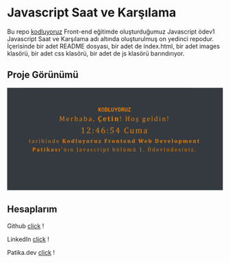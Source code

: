 # Javascript Saat ve Karşılama

Bu repo [kodluyoruz](https://kodluyoruz.org/) Front-end eğitimde oluşturduğumuz Javascript ödev1 Javascript Saat ve Karşılama adı altında oluşturulmuş on yedinci repodur. İçerisinde bir adet README dosyası, bir adet de index.html, bir adet images klasörü, bir adet css klasörü, bir adet de js klasörü barındırıyor.

## Proje Görünümü

![README](images/gorunum.png)

## Hesaplarım

Github [click](https://github.com/cetinyazici) !

LinkedIn [click](https://www.linkedin.com/in/cetinyazici/) !

Patika.dev [click](https://app.patika.dev/yazilimyazici) !
